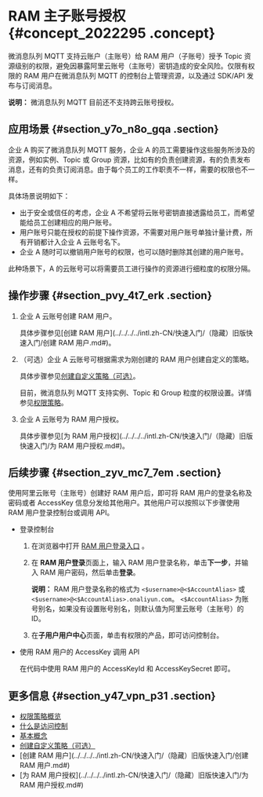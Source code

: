 # RAM 主子账号授权 {#concept_2022295 .concept}

微消息队列 MQTT 支持云账户（主账号）给 RAM 用户（子账号）授予 Topic 资源级别的权限，避免因暴露阿里云账号（主账号）密钥造成的安全风险。仅限有权限的 RAM 用户在微消息队列 MQTT 的控制台上管理资源，以及通过 SDK/API 发布与订阅消息。

**说明：** 微消息队列 MQTT 目前还不支持跨云账号授权。

## 应用场景 {#section_y7o_n8o_gqa .section}

企业 A 购买了微消息队列 MQTT 服务，企业 A 的员工需要操作这些服务所涉及的资源，例如实例、Topic 或 Group 资源，比如有的负责创建资源，有的负责发布消息，还有的负责订阅消息。由于每个员工的工作职责不一样，需要的权限也不一样。

具体场景说明如下：

-   出于安全或信任的考虑，企业 A 不希望将云账号密钥直接透露给员工，而希望能给员工创建相应的用户账号。
-   用户账号只能在授权的前提下操作资源，不需要对用户账号单独计量计费，所有开销都计入企业 A 云账号名下。
-   企业 A 随时可以撤销用户账号的权限，也可以随时删除其创建的用户账号。

此种场景下，A 的云账号可以将需要员工进行操作的资源进行细粒度的权限分隔。

## 操作步骤 {#section_pvy_4t7_erk .section}

1.  企业 A 云账号创建 RAM 用户。

    具体步骤参见[创建 RAM 用户](../../../../intl.zh-CN/快速入门/（隐藏）旧版快速入门/创建 RAM 用户.md#)。

2.  （可选）企业 A 云账号可根据需求为刚创建的 RAM 用户创建自定义的策略。

    具体步骤参见[创建自定义策略（可选）](../../../../intl.zh-CN/快速入门/（隐藏）旧版快速入门/创建自定义策略（可选）.md#)。

    目前，微消息队列 MQTT 支持实例、Topic 和 Group 粒度的权限设置。详情参见[权限策略](intl.zh-CN/访问控制（权限管理）/权限策略.md#)。

3.  企业 A 云账号为 RAM 用户授权。

    具体步骤参见[为 RAM 用户授权](../../../../intl.zh-CN/快速入门/（隐藏）旧版快速入门/为 RAM 用户授权.md#)。


## 后续步骤 {#section_zyv_mc7_7em .section}

使用阿里云账号（主账号）创建好 RAM 用户后，即可将 RAM 用户的登录名称及密码或者 AccessKey 信息分发给其他用户。其他用户可以按照以下步骤使用 RAM 用户登录控制台或调用 API。

-   登录控制台
    1.  在浏览器中打开 [RAM 用户登录入口](https://signin.aliyun.com/login.htm%E3%80%82?spm=a2c4g.11186623.2.18.2d1e1f396RhHp6&file=login.htm%E3%80%82) 。
    2.  在 **RAM 用户登录**页面上，输入 RAM 用户登录名称，单击**下一步**，并输入 RAM 用户密码，然后单击**登录**。

        **说明：** RAM 用户登录名称的格式为 `<$username>@<$AccountAlias>` 或 `<$username>@<$AccountAlias>.onaliyun.com`。 `<$AccountAlias>` 为账号别名，如果没有设置账号别名，则默认值为阿里云账号（主账号）的 ID。

    3.  在**子用户用户中心**页面，单击有权限的产品，即可访问控制台。
-   使用 RAM 用户的 AccessKey 调用 API

    在代码中使用 RAM 用户的 AccessKeyId 和 AccessKeySecret 即可。


## 更多信息 {#section_y47_vpn_p31 .section}

-   [权限策略概览](../../../../intl.zh-CN/用户指南/权限策略/权限策略概览.md#)
-   [什么是访问控制](../../../../intl.zh-CN/产品简介/什么是访问控制.md#)
-   [基本概念](../../../../intl.zh-CN/产品简介/基本概念.md#)
-   [创建自定义策略（可选）](../../../../intl.zh-CN/快速入门/（隐藏）旧版快速入门/创建自定义策略（可选）.md#)
-   [创建 RAM 用户](../../../../intl.zh-CN/快速入门/（隐藏）旧版快速入门/创建 RAM 用户.md#)
-   [为 RAM 用户授权](../../../../intl.zh-CN/快速入门/（隐藏）旧版快速入门/为 RAM 用户授权.md#)

